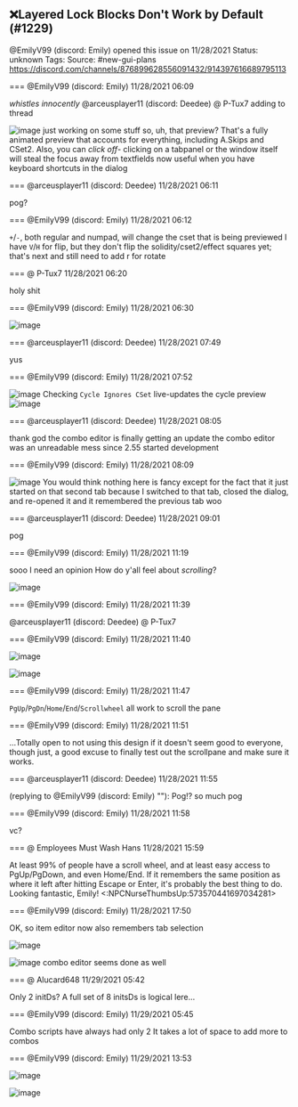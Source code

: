 ## ❌Layered Lock Blocks Don't Work by Default (#1229)
@EmilyV99 (discord: Emily) opened this issue on 11/28/2021
Status: unknown
Tags: 
Source: #new-gui-plans https://discord.com/channels/876899628556091432/914397616689795113


=== @EmilyV99 (discord: Emily) 11/28/2021 06:09

*whistles innocently*
@arceusplayer11 (discord: Deedee) @ P-Tux7 adding to thread

![image](https://cdn.discordapp.com/attachments/914397616689795113/914397722776309840/unknown.png?ex=65e4143d&is=65d19f3d&hm=c3846a1668b14b381da97ecbe475868878864ce27e944562e54b567389fdf55b&)
just working on some stuff
so, uh, that preview? That's a fully animated preview that accounts for everything, including A.Skips and CSet2.
Also, you can *click off*- clicking on a tabpanel or the window itself will steal the focus away from textfields now
useful when you have keyboard shortcuts in the dialog

=== @arceusplayer11 (discord: Deedee) 11/28/2021 06:11

pog?

=== @EmilyV99 (discord: Emily) 11/28/2021 06:12

`+`/`-`, both regular and numpad, will change the cset that is being previewed
I have `V`/`H` for flip, but they don't flip the solidity/cset2/effect squares yet; that's next
and still need to add r for rotate

=== @ P-Tux7 11/28/2021 06:20

holy shit

=== @EmilyV99 (discord: Emily) 11/28/2021 06:30


![image](https://cdn.discordapp.com/attachments/914397616689795113/914402871188004874/unknown.png?ex=65e41909&is=65d1a409&hm=d6f085afede4df06b2574d2be81ae4823d801feeff49c2f950ddf323391b3be2&)

=== @arceusplayer11 (discord: Deedee) 11/28/2021 07:49

yus

=== @EmilyV99 (discord: Emily) 11/28/2021 07:52


![image](https://cdn.discordapp.com/attachments/914397616689795113/914423408421404691/unknown.png?ex=65e42c29&is=65d1b729&hm=77c2c02241168e17f5bb18a61e81dcfc035f487bc05b39466c5a5aff7c68b519&)
Checking `Cycle Ignores CSet` live-updates the cycle preview
![image](https://cdn.discordapp.com/attachments/914397616689795113/914423499119017994/unknown.png?ex=65e42c3f&is=65d1b73f&hm=a48d745ba78c5e2e0d68019323ab51bab007e0fad2b42a03bfc30db47e8d14ab&)

=== @arceusplayer11 (discord: Deedee) 11/28/2021 08:05

thank god the combo editor is finally getting an update
the combo editor was an unreadable mess since 2.55 started development

=== @EmilyV99 (discord: Emily) 11/28/2021 08:09


![image](https://cdn.discordapp.com/attachments/914397616689795113/914427775719448586/unknown.png?ex=65e4303a&is=65d1bb3a&hm=88f48e27478496b239aa11bceb22e4cebe3d4eba6312843ff4ed33e0cc42cf4a&)
You would think nothing here is fancy
except for the fact that it just started on that second tab
because I switched to that tab, closed the dialog, and re-opened it
and it remembered the previous tab
woo

=== @arceusplayer11 (discord: Deedee) 11/28/2021 09:01

pog

=== @EmilyV99 (discord: Emily) 11/28/2021 11:19

sooo I need an opinion
How do y'all feel about *scrolling*?

![image](https://cdn.discordapp.com/attachments/914397616689795113/914475621726429184/unknown.png?ex=65e45cca&is=65d1e7ca&hm=9ef5b2b6739ef3374a7dbaa9fc2e6cc767a30d6b40a869b6009fb4798ba1648a&)

=== @EmilyV99 (discord: Emily) 11/28/2021 11:39

@arceusplayer11 (discord: Deedee) @ P-Tux7

=== @EmilyV99 (discord: Emily) 11/28/2021 11:40


![image](https://cdn.discordapp.com/attachments/914397616689795113/914480876254031883/unknown.png?ex=65e461af&is=65d1ecaf&hm=84b7d98806cd29249dcbcd567f8ae18c10c847808231b65d8d00f4353fe7be2c&)

![image](https://cdn.discordapp.com/attachments/914397616689795113/914480904372621362/unknown.png?ex=65e461b5&is=65d1ecb5&hm=90ce3b7d884aae092f5c56d522a844e6fcfcd792394705a954bdf093b93393d4&)

=== @EmilyV99 (discord: Emily) 11/28/2021 11:47

`PgUp`/`PgDn`/`Home`/`End`/`Scrollwheel` all work to scroll the pane

=== @EmilyV99 (discord: Emily) 11/28/2021 11:51

...Totally open to not using this design if it doesn't seem good to everyone, though
just, a good excuse to finally test out the scrollpane and make sure it works.

=== @arceusplayer11 (discord: Deedee) 11/28/2021 11:55

(replying to @EmilyV99 (discord: Emily) ""): Pog!?
so much pog

=== @EmilyV99 (discord: Emily) 11/28/2021 11:58

vc?

=== @ Employees Must Wash Hans 11/28/2021 15:59

At least 99% of people have a scroll wheel, and at least easy access to PgUp/PgDown, and even Home/End.  If it remembers the same position as where it left after hitting Escape or Enter, it's probably the best thing to do.
Looking fantastic, Emily! <:NPCNurseThumbsUp:573570441697034281>

=== @EmilyV99 (discord: Emily) 11/28/2021 17:50

OK, so item editor now also remembers tab selection

![image](https://cdn.discordapp.com/attachments/914397616689795113/914574057331105892/unknown.png?ex=65e4b877&is=65d24377&hm=dc41af1290b867c9066ff29329c25a5980fc6cee40667b5e4213c5ded6af43a1&)

![image](https://cdn.discordapp.com/attachments/914397616689795113/914574076725563412/unknown.png?ex=65e4b87b&is=65d2437b&hm=d0d7bfd995e3b5a8d6c69b235f2eb14f46d4a8bdd73cfef060368c86f586eeb5&)
combo editor seems done as well

=== @ Alucard648 11/29/2021 05:42

Only 2 initDs? A full set of 8 initsDs is logical lere...

=== @EmilyV99 (discord: Emily) 11/29/2021 05:45

Combo scripts have always had only 2
It takes a lot of space to add more to combos

=== @EmilyV99 (discord: Emily) 11/29/2021 13:53


![image](https://cdn.discordapp.com/attachments/914397616689795113/914876725425483816/unknown.png?ex=65e5d258&is=65d35d58&hm=1730ca1476ba4e1015e68c25b08bfd7a218624255a5107786bd58bf88e82bcff&)

![image](https://cdn.discordapp.com/attachments/914397616689795113/914876764017291285/unknown.png?ex=65e5d262&is=65d35d62&hm=a09001967dc1e689bdc5f0e366d0117733348f63592751933d03c5677caf8acd&)
